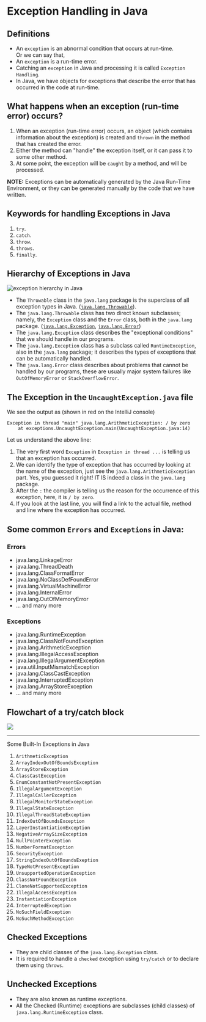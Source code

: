 # Exception Handling in Java

## Definitions
- An `exception` is an abnormal condition that occurs at run-time.  
Or we can say that,  
- An `exception` is a run-time error.
- Catching an `exception` in Java and processing it is called `Exception Handling`.
- In Java, we have objects for exceptions that describe the error that has occurred in the code at run-time.

## What happens when an exception (run-time error) occurs?
1. When an exception (run-time error) occurs, an object (which contains information about the exception)
is created and `thrown` in the method that has created the error.  
2. Either the method can "handle" the exception itself, or it can pass it to some other method.
3. At some point, the exception will be `caught` by a method, and will be processed.  
  
**NOTE:**  Exceptions can be automatically generated by the Java Run-Time Environment, or they can be generated manually by the code that we have written.

## Keywords for handling Exceptions in Java
1. `try`.
2. `catch`.
3. `throw`.
4. `throws`.
5. `finally`.

## Hierarchy of Exceptions in Java
![exception hierarchy in Java](./img/exceptionHierarchy.png)  

- The `Throwable` class in the `java.lang` package is the superclass of all exception types in Java.
([`java.lang.Throwable`](https://docs.oracle.com/en/java/javase/14/docs/api/java.base/java/lang/Throwable.html)).  
- The `java.lang.Throwable` class has two direct known subclasses;
 namely, the `Exception` class and the `Error` class, both in the `java.lang` package.
 ([`java.lang.Exception`](https://docs.oracle.com/en/java/javase/14/docs/api/java.base/java/lang/Exception.html),
  [`java.lang.Error`](https://docs.oracle.com/en/java/javase/14/docs/api/java.base/java/lang/Error.html))
- The `java.lang.Exception` class describes the "exceptional conditions" that we should handle in our programs.
- The `java.lang.Exception` class has a subclass called `RuntimeException`, also in the `java.lang` package; 
it describes the types of exceptions that can be automatically handled.
- The `java.lang.Error` class describes about problems that cannot be handled by our programs, these are usually major
system failures like `OutOfMemoryError` or `StackOverflowError`.

## The Exception in the `UncaughtException.java` file
We see the output as (shown in red on the IntelliJ console)
```
Exception in thread "main" java.lang.ArithmeticException: / by zero
	at exceptions.UncaughtException.main(UncaughtException.java:14)
```
Let us understand the above line:
1. The very first word `Exception` in `Exception in thread ...` is telling us that an exception has occurred.
2. We can identify the type of exception that has occurred by looking at the name of the exception,
just see the `java.lang.ArithmeticException` part. Yes, you guessed it right! IT IS indeed a class in the `java.lang` 
package.
3. After the `:` the compiler is telling us the reason for the occurrence of this exception, here, it is `/ by zero`.
4. If you look at the last line, you will find a link to the actual file, method and line where the exception has 
occurred.

## Some common `Errors` and `Exceptions` in Java:
### Errors
- java.lang.LinkageError
- java.lang.ThreadDeath
- java.lang.ClassFormatError
- java.lang.NoClassDefFoundError
- java.lang.VirtualMachineError
- java.lang.InternalError
- java.lang.OutOfMemoryError 
- ... and many more

### Exceptions
- java.lang.RuntimeException
- java.lang.ClassNotFoundException
- java.lang.ArithmeticException
- java.lang.IllegalAccessException
- java.lang.IllegalArgumentException
- java.util.InputMismatchException
- java.lang.ClassCastException
- java.lang.InterruptedException
- java.lang.ArrayStoreException
- ... and many more

## Flowchart of a try/catch block
![](./img/exceptionFlowChart.png)

---

Some Built-In Exceptions in Java
1. `ArithmeticException`
2. `ArrayIndexOutOfBoundsException`
3. `ArrayStoreException`
4. `ClassCastException`
5. `EnumConstantNotPresentException`
6. `IllegalArgumentException`
7. `IllegalCallerException`
8. `IllegalMonitorStateException`
9. `IllegalStateException`
10. `IllegalThreadStateException`
11. `IndexOutOfBoundsException`
12. `LayerInstantiationException`
13. `NegativeArraySizeException`
14. `NullPointerException`
15. `NumberFormatException`
16. `SecurityException`
17. `StringIndexOutOfBoundsExeption`
18. `TypeNotPresentException`
19. `UnsupportedOperationException`
20. `ClassNotFoundException`
21. `CloneNotSupportedException`
22. `IllegalAccessException`
23. `InstantiationException`
24. `InterruptedException`
25. `NoSuchFieldException`
26. `NoSuchMethodException`

## Checked Exceptions
- They are child classes of the `java.lang.Exception` class.
- It is required to handle a `checked` exception using `try/catch` or to declare them
using `throws`.

## Unchecked Exceptions
- They are also known as runtime exceptions.
- All the Checked (Runtime) exceptions are subclasses (child classes) of `java.lang.RuntimeException` class.